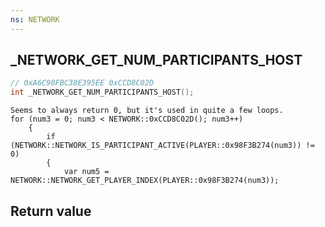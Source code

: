 ```yaml
---
ns: NETWORK
---
```

## _NETWORK_GET_NUM_PARTICIPANTS_HOST

```c
// 0xA6C90FBC38E395EE 0xCCD8C02D
int _NETWORK_GET_NUM_PARTICIPANTS_HOST();
```

```
Seems to always return 0, but it's used in quite a few loops.  
for (num3 = 0; num3 < NETWORK::0xCCD8C02D(); num3++)  
    {  
        if (NETWORK::NETWORK_IS_PARTICIPANT_ACTIVE(PLAYER::0x98F3B274(num3)) != 0)  
        {  
            var num5 = NETWORK::NETWORK_GET_PLAYER_INDEX(PLAYER::0x98F3B274(num3));  
```

## Return value
